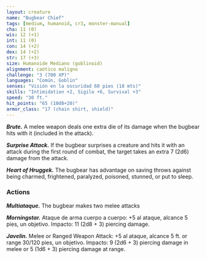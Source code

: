 ```yaml
---
layout: creature
name: "Bugbear Chief"
tags: [medium, humanoid, cr3, monster-manual]
cha: 11 (0)
wis: 12 (+1)
int: 11 (0)
con: 14 (+2)
dex: 14 (+2)
str: 17 (+3)
size: Humanoide Mediano (goblinoid)
alignment: caótico maligno
challenge: "3 (700 XP)"
languages: "Común, Goblin"
senses: "Visión en la oscuridad 60 pies (18 mts)"
skills: "Intimidation +2, Sigilo +6, Survival +3"
speed: "30 ft."
hit_points: "65 (10d8+20)"
armor_class: "17 (chain shirt, shield)"
---
```


***Brute.*** A melee weapon deals one extra die of its damage when the bugbear hits with it (included in the attack).

***Surprise Attack.*** If the bugbear surprises a creature and hits it with an attack during the first round of combat, the target takes an extra 7 (2d6) damage from the attack.

***Heart of Hruggek.*** The bugbear has advantage on saving throws against being charmed, frightened, paralyzed, poisoned, stunned, or put to sleep.

### Actions

***Multiataque.*** The bugbear makes two melee attacks

***Morningstar.*** Ataque de arma cuerpo a cuerpo: +5 al ataque, alcance 5 pies, un objetivo. Impacto: 11 (2d8 + 3) piercing damage.

***Javelin.*** Melee or Ranged Weapon Attack: +5 al ataque, alcance 5 ft. or range 30/120 pies, un objetivo. Impacto: 9 (2d6 + 3) piercing damage in melee or 5 (1d6 + 3) piercing damage at range.